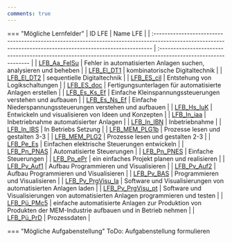 ```yaml
---
comments: true
---
```


=== "Mögliche Lernfelder"
    | ID LFE                                                                                                                                                       | Name LFE                                                                                                       |
    | :----------------------------------------------------------------------------------------------------------------------------------------------------------- | :------------------------------------------------------------------------------------------------------------- |
    | <a href="https://futuremem-docs-xemax.eu.pythonanywhere.com/de/data/4000_lfe_00/#F39F09C6-53EE-5846-B7F3-6F30D9381B97" target="_blank">LFB_Aa_FelSu</a>      | Fehler in automatisierten Anlagen suchen, analysieren und beheben                                              |
    | <a href="https://futuremem-docs-xemax.eu.pythonanywhere.com/de/data/4000_lfe_00/#70CB8AB4-F0C0-1748-8949-E905B342E0BB" target="_blank">LFB_El_DT1</a>        | kombinatorische Digitaltechnik                                                                                 |
    | <a href="https://futuremem-docs-xemax.eu.pythonanywhere.com/de/data/4000_lfe_00/#B2D8A172-016E-F441-AB34-ACEE81B44CAF" target="_blank">LFB_El_DT2</a>        | sequentielle Digitaltechnik                                                                                    |
    | <a href="https://futuremem-docs-xemax.eu.pythonanywhere.com/de/data/4000_lfe_00/#456851AB-1DFF-8343-B99E-866FB47668E8" target="_blank">LFB_ES_cil</a>        | Entstehung von Logikschaltungen                                                                                |
    | <a href="https://futuremem-docs-xemax.eu.pythonanywhere.com/de/data/4000_lfe_00/#317FFDA5-9A5A-5745-A74B-465C8B240745" target="_blank">LFB_ES_doc</a>        | Fertigungsunterlagen für automatisierte Anlagen erstellen                                                      |
    | <a href="https://futuremem-docs-xemax.eu.pythonanywhere.com/de/data/4000_lfe_00/#1752BAD4-4106-C040-9B7C-B85D031BB64E" target="_blank">LFB_Es_Ks_Ef</a>      | Einfache Kleinspannungssteuerungen verstehen und aufbauen                                                      |
    | <a href="https://futuremem-docs-xemax.eu.pythonanywhere.com/de/data/4000_lfe_00/#DF2DE14B-4A07-1D45-B325-01890A1A3288" target="_blank">LFB_Es_Ns_Ef</a>      | Einfache Niederspannungssteuerungen verstehen und aufbauen                                                     |
    | <a href="https://futuremem-docs-xemax.eu.pythonanywhere.com/de/data/4000_lfe_01/#F75E0D55-2648-CE40-B78F-23D62B7D3A33" target="_blank">LFB_Hs_IuK</a>        | Entwickeln und visualisieren von Ideen und Konzepten                                                           |
    | <a href="https://futuremem-docs-xemax.eu.pythonanywhere.com/de/data/4000_lfe_01/#95C74906-5C6D-BF4C-81E9-D58B52B53039" target="_blank">LFB_In_iaa</a>        | Inbetriebnahme automatisierter Anlagen                                                                         |
    | <a href="https://futuremem-docs-xemax.eu.pythonanywhere.com/de/data/4000_lfe_02/#4F6D1388-1AEB-5D45-82EA-AE24BB2CA3BB" target="_blank">LFB_In_IBN</a>        | Inbetriebnahme                                                                                                 |
    | <a href="https://futuremem-docs-xemax.eu.pythonanywhere.com/de/data/4000_lfe_02/#3E8D12CA-DB8E-894D-BB88-B027AA4C319F" target="_blank">LFB_In_IBS</a>        | In Betriebs Setzung                                                                                            |
    | <a href="https://futuremem-docs-xemax.eu.pythonanywhere.com/de/data/4000_lfe_02/#8045EB34-E5B4-C544-B0C8-744109F0AA0F" target="_blank">LFB_MEM_PLG1b</a>     | Prozesse lesen und gestalten 3-3                                                                               |
    | <a href="https://futuremem-docs-xemax.eu.pythonanywhere.com/de/data/4000_lfe_02/#06E8BEBE-1BD0-FB48-8B65-020FD4AA660E" target="_blank">LFB_MEM_PLG2</a>      | Prozesse lesen und gestalten 2-3                                                                               |
    | <a href="https://futuremem-docs-xemax.eu.pythonanywhere.com/de/data/4000_lfe_02/#5CBC3C34-410A-A248-9B6F-3EF7EBE5D9E9" target="_blank">LFB_Pe_Es</a>         | Einfachen elektrische Steuerungen entwickeln                                                                   |
    | <a href="https://futuremem-docs-xemax.eu.pythonanywhere.com/de/data/4000_lfe_03/#1938F84C-32C3-FA4F-9993-6D830B19789E" target="_blank">LFB_Pn_PNAS</a>       | Automatisierte Steuerungen                                                                                     |
    | <a href="https://futuremem-docs-xemax.eu.pythonanywhere.com/de/data/4000_lfe_03/#28F47FD9-3970-204A-A566-271BB1F23F1E" target="_blank">LFB_Pn_PNES</a>       | Einfache Steuerungen                                                                                           |
    | <a href="https://futuremem-docs-xemax.eu.pythonanywhere.com/de/data/4000_lfe_03/#470852FD-6612-C94D-BD71-9D0F77327599" target="_blank">LFB_Pp_ePr</a>        | ein einfaches Projekt planen und realisieren                                                                   |
    | <a href="https://futuremem-docs-xemax.eu.pythonanywhere.com/de/data/4000_lfe_03/#A874F91D-CD51-B148-9B33-1D1EB207839F" target="_blank">LFB_Pv_Auf1</a>       | Aufbau Programmieren und Visualisieren                                                                         |
    | <a href="https://futuremem-docs-xemax.eu.pythonanywhere.com/de/data/4000_lfe_03/#985B1B5E-823F-1644-A805-FC6B115FA206" target="_blank">LFB_Pv_Auf2</a>       | Aufbau Programmieren und Visualisieren                                                                         |
    | <a href="https://futuremem-docs-xemax.eu.pythonanywhere.com/de/data/4000_lfe_03/#30776C13-1075-E34E-A0AB-32B75B252690" target="_blank">LFB_Pv_BAS</a>        | Programmieren und Visualisieren                                                                                |
    | <a href="https://futuremem-docs-xemax.eu.pythonanywhere.com/de/data/4000_lfe_03/#E51129D0-9ED0-9948-9ADA-0E518F2138A5" target="_blank">LFB_Pv_PrgVisu_la</a> | Software und Visualisierungen von automatisierten Anlagen laden                                                |
    | <a href="https://futuremem-docs-xemax.eu.pythonanywhere.com/de/data/4000_lfe_03/#C15F2651-57D8-E742-8102-FFD653A80AFF" target="_blank">LFB_Pv_PrgVisu_pt</a> | Software und Visualisierungen von automatisierten Anlagen programmieren und testen                             |
    | <a href="https://futuremem-docs-xemax.eu.pythonanywhere.com/de/data/4000_lfe_04/#03EC84CA-298D-B24A-8676-48A37E5ECFB6" target="_blank">LFB_Pü_PMc5</a>       | einfache automatisierte Anlagen zur Produktion von Produkten der MEM-Industrie aufbauen und in Betrieb nehmen  |
    | <a href="https://futuremem-docs-xemax.eu.pythonanywhere.com/de/data/4000_lfe_04/#42CD6C18-3DBB-D04E-97A0-14B5F9AEAE7B" target="_blank">LFB_Pü_PrD</a>        | Prozessdaten                                                                                                   |

=== "Mögliche Aufgabenstellung"
    ToDo: Aufgabenstellung formulieren
